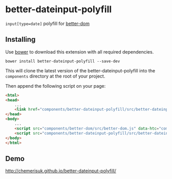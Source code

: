 better-dateinput-polyfill
=========================
`input[type=date]` polyfill for [better-dom](https://github.com/chemerisuk/better-dom)

Installing
----------
Use [bower](http://bower.io/) to download this extension with all required dependencies.

`bower install better-dateinput-polyfill --save-dev`

This will clone the latest version of the better-dateinput-polyfill into the `components` directory at the root of your project.

Then append the following script on your page:

```html
<html>
<head>
    ...
    <link href="components/better-dateinput-polyfill/src/better-dateinput-polyfill.css" rel="stylesheet"/>
</head>
<body>
    ...
    <script src="components/better-dom/src/better-dom.js" data-htc="components/better-dom/src/better-dom.htc"></script>
    <script src="components/better-dateinput-polyfill/src/better-dateinput-polyfill.js"></script>
</body>
</html>
```

Demo
----
http://chemerisuk.github.io/better-dateinput-polyfill/

